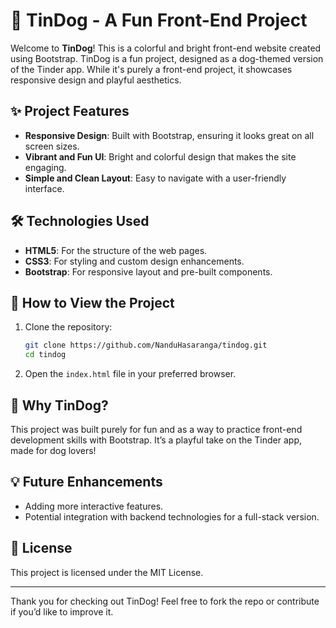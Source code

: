 # 🐾 TinDog - A Fun Front-End Project

Welcome to **TinDog**! This is a colorful and bright front-end website created using Bootstrap. TinDog is a fun project, designed as a dog-themed version of the Tinder app. While it's purely a front-end project, it showcases responsive design and playful aesthetics.

## ✨ Project Features

- **Responsive Design**: Built with Bootstrap, ensuring it looks great on all screen sizes.
- **Vibrant and Fun UI**: Bright and colorful design that makes the site engaging.
- **Simple and Clean Layout**: Easy to navigate with a user-friendly interface.

## 🛠️ Technologies Used

- **HTML5**: For the structure of the web pages.
- **CSS3**: For styling and custom design enhancements.
- **Bootstrap**: For responsive layout and pre-built components.

## 🚀 How to View the Project

1. Clone the repository:

   ```bash
   git clone https://github.com/NanduHasaranga/tindog.git
   cd tindog
2. Open the `index.html` file in your preferred browser.

## 🎉 Why TinDog?

This project was built purely for fun and as a way to practice front-end development skills with Bootstrap. It’s a playful take on the Tinder app, made for dog lovers!

## 💡 Future Enhancements

- Adding more interactive features.
- Potential integration with backend technologies for a full-stack version.

## 📜 License

This project is licensed under the MIT License.

---

Thank you for checking out TinDog! Feel free to fork the repo or contribute if you’d like to improve it. 
